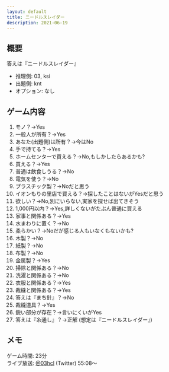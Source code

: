 ```yaml
---
layout: default
title: ニードルスレイダー
description: 2021-06-19
---
```


## 概要

答えは『ニードルスレイダー』

- 推理側: 03, ksi
- 出題側: knt
- オプション: なし

## ゲーム内容

1. モノ？→Yes
2. 一般人が所有？→Yes
3. あなた(出題側)は所有？→今はNo
4. 手で持てる？→Yes
5. ホームセンターで買える？→No,もしかしたらあるかも?
6. 買える？→Yes
7. 普通は飲食しうる？→No
8. 電気を使う？→No
9. プラスチック製？→Noだと思う
10. イオンもりの里店で買える？→探したことはないがYesだと思う
11. 欲しい？→No,別にいらない,実家を探せば出てきそう
12. 1,000円以内？→Yes,詳しくないがたぶん普通に買える
13. 家事と関係ある？→Yes
14. 水まわりに置く？→No
15. 柔らかい？→Noだが感じる人もいなくもないかも?
16. 木製？→No
17. 紙製？→No
18. 布製？→No
19. 金属製？→Yes
20. 掃除と関係ある？→No
21. 洗濯と関係ある？→No
22. 衣服と関係ある？→Yes
23. 裁縫と関係ある？→Yes
24. 答えは『まち針』？→No
25. 裁縫道具？→Yes
26. 鋭い部分が存在？→言いにくいがYes
27. 答えは『糸通し』？→正解 (想定は『ニードルスレイダー』)

## メモ

ゲーム時間: 23分  
ライブ放送: [@03hcl](https://twitter.com/i/broadcasts/1OwGWVLkyoDKQ?t=55m8s) (Twitter) 55:08～
